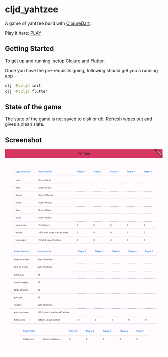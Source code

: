 # cljd_yahtzee

A game of yahtzee build with [ClojureDart](https://github.com/Tensegritics/ClojureDart).

Play it here: [PLAY](https://bhavpreet.github.io/cljd_yahtzee/)

## Getting Started

To get up and running, setup Clojure and Flutter. 

Once you have the pre-requisits going, following should get you a running app
``` sh
clj -M:cljd init
clj -M:cljd flutter
```

## State of the game

The state of the game is not saved to disk or db. Refresh wipes out and gives a clean slate.


## Screenshot
![Screenshot](/assets/screenshot.png?raw=true "Screenshot")
